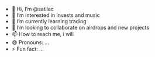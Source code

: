 - 👋 Hi, I’m @satilac
- 👀 I’m interested in invests and music
- 🌱 I’m currently learning trading
- 💞️ I’m looking to collaborate on airdrops and new projects
- 📫 How to reach me, i will
- 😄 Pronouns: ...
- ⚡ Fun fact: ...

<!---
satilac/satilac is a ✨ special ✨ repository because its `README.md` (this file) appears on your GitHub profile.
You can click the Preview link to take a look at your changes.
--->
